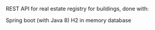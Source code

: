 REST API for real estate registry for buildings, done with:

Spring boot (with Java 8)
H2 in memory database